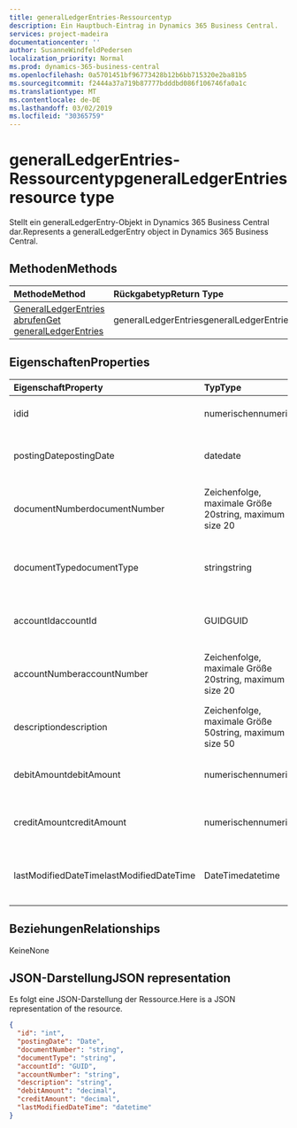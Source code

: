 ```yaml
---
title: generalLedgerEntries-Ressourcentyp
description: Ein Hauptbuch-Eintrag in Dynamics 365 Business Central.
services: project-madeira
documentationcenter: ''
author: SusanneWindfeldPedersen
localization_priority: Normal
ms.prod: dynamics-365-business-central
ms.openlocfilehash: 0a5701451bf96773428b12b6bb715320e2ba81b5
ms.sourcegitcommit: f2444a37a719b87777bdddbd086f106746fa0a1c
ms.translationtype: MT
ms.contentlocale: de-DE
ms.lasthandoff: 03/02/2019
ms.locfileid: "30365759"
---
```

# <a name="generalledgerentries-resource-type"></a><span data-ttu-id="daad3-103">generalLedgerEntries-Ressourcentyp</span><span class="sxs-lookup"><span data-stu-id="daad3-103">generalLedgerEntries resource type</span></span>
<span data-ttu-id="daad3-104">Stellt ein generalLedgerEntry-Objekt in Dynamics 365 Business Central dar.</span><span class="sxs-lookup"><span data-stu-id="daad3-104">Represents a generalLedgerEntry object in Dynamics 365 Business Central.</span></span>

## <a name="methods"></a><span data-ttu-id="daad3-105">Methoden</span><span class="sxs-lookup"><span data-stu-id="daad3-105">Methods</span></span>

| <span data-ttu-id="daad3-106">Methode</span><span class="sxs-lookup"><span data-stu-id="daad3-106">Method</span></span>       | <span data-ttu-id="daad3-107">Rückgabetyp</span><span class="sxs-lookup"><span data-stu-id="daad3-107">Return Type</span></span>  |<span data-ttu-id="daad3-108">Beschreibung</span><span class="sxs-lookup"><span data-stu-id="daad3-108">Description</span></span>|
|:-------------|:-------------|:----------|
|[<span data-ttu-id="daad3-109">GeneralLedgerEntries abrufen</span><span class="sxs-lookup"><span data-stu-id="daad3-109">Get generalLedgerEntries</span></span>](../api/dynamics-generalledgerentries-get.md)|<span data-ttu-id="daad3-110">generalLedgerEntries</span><span class="sxs-lookup"><span data-stu-id="daad3-110">generalLedgerEntries</span></span>|<span data-ttu-id="daad3-111">Ein G/L-Eintrags Objekt abrufen.</span><span class="sxs-lookup"><span data-stu-id="daad3-111">Get a G/L entry object.</span></span>|

## <a name="properties"></a><span data-ttu-id="daad3-112">Eigenschaften</span><span class="sxs-lookup"><span data-stu-id="daad3-112">Properties</span></span>
| <span data-ttu-id="daad3-113">Eigenschaft</span><span class="sxs-lookup"><span data-stu-id="daad3-113">Property</span></span>           | <span data-ttu-id="daad3-114">Typ</span><span class="sxs-lookup"><span data-stu-id="daad3-114">Type</span></span>                  |<span data-ttu-id="daad3-115">Beschreibung</span><span class="sxs-lookup"><span data-stu-id="daad3-115">Description</span></span>                                  |
|:-------------------|:----------------------|:--------------------------------------------|
|<span data-ttu-id="daad3-116">id</span><span class="sxs-lookup"><span data-stu-id="daad3-116">id</span></span>                  |<span data-ttu-id="daad3-117">numerischen</span><span class="sxs-lookup"><span data-stu-id="daad3-117">numeric</span></span>                |<span data-ttu-id="daad3-118">Die eindeutige ID des G/L-Eintrags.</span><span class="sxs-lookup"><span data-stu-id="daad3-118">The unique ID of the G/L Entry.</span></span>              |
|<span data-ttu-id="daad3-119">postingDate</span><span class="sxs-lookup"><span data-stu-id="daad3-119">postingDate</span></span>         |<span data-ttu-id="daad3-120">date</span><span class="sxs-lookup"><span data-stu-id="daad3-120">date</span></span>                   |<span data-ttu-id="daad3-121">Gibt das Buchungsdatum des Fibu-Eintrags an.</span><span class="sxs-lookup"><span data-stu-id="daad3-121">Specifies the posting date of the G/L Entry.</span></span> |
|<span data-ttu-id="daad3-122">documentNumber</span><span class="sxs-lookup"><span data-stu-id="daad3-122">documentNumber</span></span>      |<span data-ttu-id="daad3-123">Zeichenfolge, maximale Größe 20</span><span class="sxs-lookup"><span data-stu-id="daad3-123">string, maximum size 20</span></span>|<span data-ttu-id="daad3-124">Gibt die Dokumentnummer des G/L-Eintrags an.</span><span class="sxs-lookup"><span data-stu-id="daad3-124">Specifies the document number of the G/L Entry.</span></span>|
|<span data-ttu-id="daad3-125">documentType</span><span class="sxs-lookup"><span data-stu-id="daad3-125">documentType</span></span>        |<span data-ttu-id="daad3-126">string</span><span class="sxs-lookup"><span data-stu-id="daad3-126">string</span></span>                 |<span data-ttu-id="daad3-127">Gibt den Dokumenttyp des G/L-Eintrags an.</span><span class="sxs-lookup"><span data-stu-id="daad3-127">Specifies the document type of the G/L Entry.</span></span>|
|<span data-ttu-id="daad3-128">accountId</span><span class="sxs-lookup"><span data-stu-id="daad3-128">accountId</span></span>           |<span data-ttu-id="daad3-129">GUID</span><span class="sxs-lookup"><span data-stu-id="daad3-129">GUID</span></span>                   |<span data-ttu-id="daad3-130">Gibt die Konto-Nr. des G/L-Eintrags an.</span><span class="sxs-lookup"><span data-stu-id="daad3-130">Specifies the accountId of the G/L Entry.</span></span>    |
|<span data-ttu-id="daad3-131">accountNumber</span><span class="sxs-lookup"><span data-stu-id="daad3-131">accountNumber</span></span>       |<span data-ttu-id="daad3-132">Zeichenfolge, maximale Größe 20</span><span class="sxs-lookup"><span data-stu-id="daad3-132">string, maximum size 20</span></span>|<span data-ttu-id="daad3-133">Gibt die accountNumber des G/L-Eintrags an.</span><span class="sxs-lookup"><span data-stu-id="daad3-133">Specifies the accountNumber of the G/L Entry.</span></span>|
|<span data-ttu-id="daad3-134">description</span><span class="sxs-lookup"><span data-stu-id="daad3-134">description</span></span>         |<span data-ttu-id="daad3-135">Zeichenfolge, maximale Größe 50</span><span class="sxs-lookup"><span data-stu-id="daad3-135">string, maximum size 50</span></span>|<span data-ttu-id="daad3-136">Gibt die Beschreibung des G/L-Eintrags an.</span><span class="sxs-lookup"><span data-stu-id="daad3-136">Specifies the description of the G/L Entry.</span></span>  |
|<span data-ttu-id="daad3-137">debitAmount</span><span class="sxs-lookup"><span data-stu-id="daad3-137">debitAmount</span></span>         |<span data-ttu-id="daad3-138">numerischen</span><span class="sxs-lookup"><span data-stu-id="daad3-138">numeric</span></span>                |<span data-ttu-id="daad3-139">Gibt die debitAmount des G/L-Eintrags an.</span><span class="sxs-lookup"><span data-stu-id="daad3-139">Specifies the debitAmount of the G/L Entry.</span></span>  |
|<span data-ttu-id="daad3-140">creditAmount</span><span class="sxs-lookup"><span data-stu-id="daad3-140">creditAmount</span></span>        |<span data-ttu-id="daad3-141">numerischen</span><span class="sxs-lookup"><span data-stu-id="daad3-141">numeric</span></span>                |<span data-ttu-id="daad3-142">Gibt die creditAmount des G/L-Eintrags an.</span><span class="sxs-lookup"><span data-stu-id="daad3-142">Specifies the creditAmount of the G/L Entry.</span></span> |
|<span data-ttu-id="daad3-143">lastModifiedDateTime</span><span class="sxs-lookup"><span data-stu-id="daad3-143">lastModifiedDateTime</span></span>|<span data-ttu-id="daad3-144">DateTime</span><span class="sxs-lookup"><span data-stu-id="daad3-144">datetime</span></span>               |<span data-ttu-id="daad3-145">Die letzte DateTime, die der G/L-Eintrag geändert wurde.</span><span class="sxs-lookup"><span data-stu-id="daad3-145">The last datetime the G/L Entry was modified.</span></span>|


## <a name="relationships"></a><span data-ttu-id="daad3-146">Beziehungen</span><span class="sxs-lookup"><span data-stu-id="daad3-146">Relationships</span></span>
<span data-ttu-id="daad3-147">Keine</span><span class="sxs-lookup"><span data-stu-id="daad3-147">None</span></span>

## <a name="json-representation"></a><span data-ttu-id="daad3-148">JSON-Darstellung</span><span class="sxs-lookup"><span data-stu-id="daad3-148">JSON representation</span></span>

<span data-ttu-id="daad3-149">Es folgt eine JSON-Darstellung der Ressource.</span><span class="sxs-lookup"><span data-stu-id="daad3-149">Here is a JSON representation of the resource.</span></span>


```json
{
  "id": "int",
  "postingDate": "Date",
  "documentNumber": "string",
  "documentType": "string",
  "accountId": "GUID",
  "accountNumber": "string",
  "description": "string",
  "debitAmount": "decimal",
  "creditAmount": "decimal",
  "lastModifiedDateTime": "datetime"
}

```


